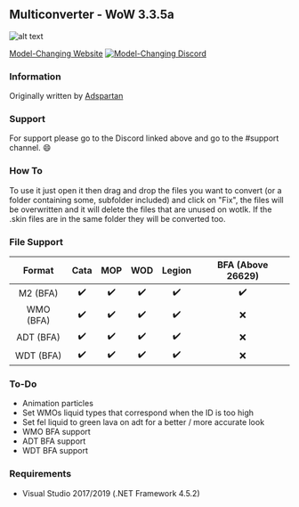 ## Multiconverter - WoW 3.3.5a
![alt text](https://model-changing.net/uploads/monthly_2018_11/multiconverter.png.41019702af15490606c1909535277383.png)

[Model-Changing Website](https://model-changing.net/)
[![Model-Changing Discord](https://img.shields.io/discord/407664041016688662.svg?style=flat&logo=discord)](https://discord.gg/mUxPqV)

### Information
Originally written by [Adspartan](https://github.com/Adspartan "Adspartan's Github")

### Support
For support please go to the Discord linked above and go to the #support channel. 😄

### How To
To use it just open it then drag and drop the files you want to convert (or a folder containing some, subfolder included) and click on "Fix", the files will be overwritten and it will delete the files that are unused on wotlk. 
If the .skin files are in the same folder they will be converted too. 

### File Support
| Format   | Cata      | MOP       | WOD       | Legion    | BFA (Above 26629)|
|:--------:|:---------:|:---------:|:---------:|:---------:|:----------------:|
| M2  (BFA)| ✔️        | ✔️        | ✔️        | ✔️        | ✔️               |
| WMO (BFA)| ✔️        | ✔️        | ✔️        | ✔️        | ❌               |
| ADT (BFA)| ✔️        | ✔️        | ✔️        | ✔️        | ❌               |
| WDT (BFA)| ✔️        | ✔️        | ✔️        | ✔️        | ❌               |

### To-Do
* Animation particles
* Set WMOs liquid types that correspond when the ID is too high
* Set fel liquid to green lava on adt for a better / more accurate look
* WMO BFA support
* ADT BFA support
* WDT BFA support

### Requirements
* Visual Studio 2017/2019 (.NET Framework 4.5.2)